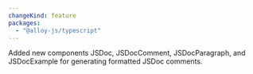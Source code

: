 ```yaml
---
changeKind: feature
packages:
  - "@alloy-js/typescript"
---
```


Added new components JSDoc, JSDocComment, JSDocParagraph, and JSDocExample for generating formatted JSDoc comments.